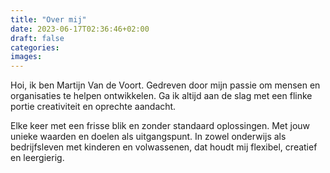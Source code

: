 ```yaml
---
title: "Over mij"
date: 2023-06-17T02:36:46+02:00
draft: false
categories:
images:
---
```


Hoi, ik ben Martijn Van de Voort. Gedreven door mijn passie om mensen en organisaties te helpen ontwikkelen. Ga ik altijd aan de slag met een flinke portie creativiteit en oprechte aandacht.

Elke keer met een frisse blik en zonder standaard oplossingen. Met jouw unieke waarden en doelen als uitgangspunt. In zowel onderwijs als bedrijfsleven met kinderen en volwassenen, dat houdt mij flexibel, creatief en leergierig.
